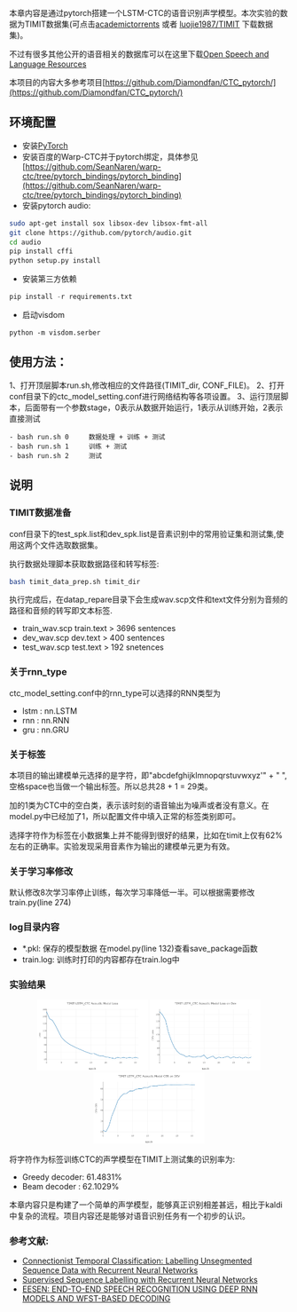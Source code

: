 本章内容是通过pytorch搭建一个LSTM-CTC的语音识别声学模型。本次实验的数据为TIMIT数据集(可点击[academictorrents](http://academictorrents.com/details/34e2b78745138186976cbc27939b1b34d18bd5b3/tech) 或者 [luojie1987/TIMIT](http://luojie1987.com/index.php/post/110.html) 下载数据集)。 
 
不过有很多其他公开的语音相关的数据库可以在这里下载[Open Speech and Language Resources](http://www.openslr.org/resources.php)

本项目的内容大多参考项目[https://github.com/Diamondfan/CTC_pytorch/](https://github.com/Diamondfan/CTC_pytorch/)

## 环境配置

- 安装[PyTorch](http://pytorch.org)
- 安装百度的Warp-CTC并于pytorch绑定，具体参见  
[https://github.com/SeanNaren/warp-ctc/tree/pytorch_bindings/pytorch_binding](https://github.com/SeanNaren/warp-ctc/tree/pytorch_bindings/pytorch_binding)
- 安装pytorch audio:
```Bash
sudo apt-get install sox libsox-dev libsox-fmt-all
git clone https://github.com/pytorch/audio.git
cd audio
pip install cffi
python setup.py install
```
- 安装第三方依赖
```Python
pip install -r requirements.txt
```
- 启动visdom
```
python -m visdom.serber
```

## 使用方法：
1、打开顶层脚本run.sh,修改相应的文件路径(TIMIT_dir, CONF_FILE)。
2、打开conf目录下的ctc_model_setting.conf进行网络结构等各项设置。
3、运行顶层脚本，后面带有一个参数stage，0表示从数据开始运行，1表示从训练开始，2表示直接测试
```
- bash run.sh 0     数据处理 + 训练 + 测试  
- bash run.sh 1     训练 + 测试
- bash run.sh 2     测试
```

## 说明
### TIMIT数据准备

conf目录下的test\_spk.list和dev\_spk.list是音素识别中的常用验证集和测试集,使用这两个文件选取数据集。  

执行数据处理脚本获取数据路径和转写标签:
```Bash
bash timit_data_prep.sh timit_dir
```
执行完成后，在datap_repare目录下会生成wav.scp文件和text文件分别为音频的路径和音频的转写即文本标签.
- train_wav.scp   train.text   >     3696 sentences
- dev_wav.scp     dev.text     >     400  sentences     
- test_wav.scp    test.text    >     192  snetences

### 关于rnn_type
ctc_model_setting.conf中的rnn_type可以选择的RNN类型为
- lstm :   nn.LSTM
- rnn  :   nn.RNN
- gru  :   nn.GRU

### 关于标签
本项目的输出建模单元选择的是字符，即"abcdefghijklmnopqrstuvwxyz'" + " ",空格space也当做一个输出标签。所以总共28 + 1 = 29类。 

加的1类为CTC中的空白类，表示该时刻的语音输出为噪声或者没有意义。在model.py中已经加了1，所以配置文件中填入正常的标签类别即可。  

选择字符作为标签在小数据集上并不能得到很好的结果，比如在timit上仅有62%左右的正确率。实验发现采用音素作为输出的建模单元更为有效。

### 关于学习率修改
默认修改8次学习率停止训练，每次学习率降低一半。可以根据需要修改train.py(line 274)

### log目录内容
- *.pkl:      保存的模型数据  在model.py(line 132)查看save_package函数
- train.log:  训练时打印的内容都存在train.log中 

### 实验结果
<p align="center">
<img src="png/train_loss.png" width="200">
<img src="png/dev_loss.png" width="200">
<img src="png/dev_acc.png" width="200">
</p>

将字符作为标签训练CTC的声学模型在TIMIT上测试集的识别率为:
- Greedy decoder:    61.4831%
- Beam decoder  :    62.1029%

本章内容只是构建了一个简单的声学模型，能够真正识别相差甚远，相比于kaldi中复杂的流程。项目内容还是能够对语音识别任务有一个初步的认识。

### 参考文献:
- [Connectionist Temporal Classification: Labelling Unsegmented Sequence Data with Recurrent Neural Networks](http://www.cs.toronto.edu/~graves/icml_2006.pdf)
- [Supervised Sequence Labelling with Recurrent Neural Networks](https://link.springer.com/book/10.1007/978-3-642-24797-2)
- [EESEN: END-TO-END SPEECH RECOGNITION USING DEEP RNN MODELS AND WFST-BASED DECODING](http://www.cs.cmu.edu/afs/cs/Web/People/fmetze/interACT/Publications_files/publications/eesenasru.pdf)


